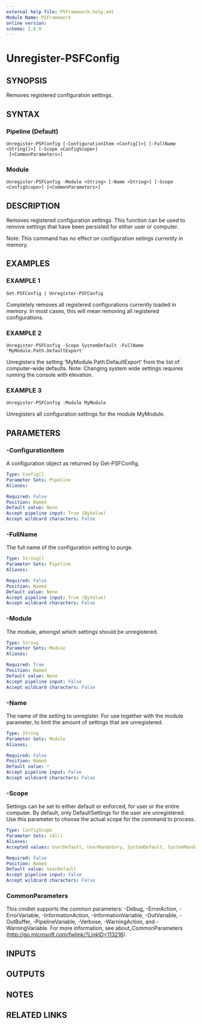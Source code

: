 ```yaml
---
external help file: PSFramework-help.xml
Module Name: PSFramework
online version:
schema: 2.0.0
---
```


# Unregister-PSFConfig

## SYNOPSIS
Removes registered configuration settings.

## SYNTAX

### Pipeline (Default)
```
Unregister-PSFConfig [-ConfigurationItem <Config[]>] [-FullName <String[]>] [-Scope <ConfigScope>]
 [<CommonParameters>]
```

### Module
```
Unregister-PSFConfig -Module <String> [-Name <String>] [-Scope <ConfigScope>] [<CommonParameters>]
```

## DESCRIPTION
Removes registered configuration settings.
This function can be used to remove settings that have been persisted for either user or computer.

Note: This command has no effect on configuration setings currently in memory.

## EXAMPLES

### EXAMPLE 1
```
Get-PSFConfig | Unregister-PSFConfig
```

Completely removes all registered configurations currently loaded in memory.
In most cases, this will mean removing all registered configurations.

### EXAMPLE 2
```
Unregister-PSFConfig -Scope SystemDefault -FullName 'MyModule.Path.DefaultExport'
```

Unregisters the setting 'MyModule.Path.DefaultExport' from the list of computer-wide defaults.
Note: Changing system wide settings requires running the console with elevation.

### EXAMPLE 3
```
Unregister-PSFConfig -Module MyModule
```

Unregisters all configuration settings for the module MyModule.

## PARAMETERS

### -ConfigurationItem
A configuration object as returned by Get-PSFConfig.

```yaml
Type: Config[]
Parameter Sets: Pipeline
Aliases:

Required: False
Position: Named
Default value: None
Accept pipeline input: True (ByValue)
Accept wildcard characters: False
```

### -FullName
The full name of the configuration setting to purge.

```yaml
Type: String[]
Parameter Sets: Pipeline
Aliases:

Required: False
Position: Named
Default value: None
Accept pipeline input: True (ByValue)
Accept wildcard characters: False
```

### -Module
The module, amongst which settings should be unregistered.

```yaml
Type: String
Parameter Sets: Module
Aliases:

Required: True
Position: Named
Default value: None
Accept pipeline input: False
Accept wildcard characters: False
```

### -Name
The name of the setting to unregister.
For use together with the module parameter, to limit the amount of settings that are unregistered.

```yaml
Type: String
Parameter Sets: Module
Aliases:

Required: False
Position: Named
Default value: *
Accept pipeline input: False
Accept wildcard characters: False
```

### -Scope
Settings can be set to either default or enforced, for user or the entire computer.
By default, only DefaultSettings for the user are unregistered.
Use this parameter to choose the actual scope for the command to process.

```yaml
Type: ConfigScope
Parameter Sets: (All)
Aliases:
Accepted values: UserDefault, UserMandatory, SystemDefault, SystemMandatory, FileUserLocal, FileUserShared, FileSystem

Required: False
Position: Named
Default value: UserDefault
Accept pipeline input: False
Accept wildcard characters: False
```

### CommonParameters
This cmdlet supports the common parameters: -Debug, -ErrorAction, -ErrorVariable, -InformationAction, -InformationVariable, -OutVariable, -OutBuffer, -PipelineVariable, -Verbose, -WarningAction, and -WarningVariable. For more information, see about_CommonParameters (http://go.microsoft.com/fwlink/?LinkID=113216).

## INPUTS

## OUTPUTS

## NOTES

## RELATED LINKS
